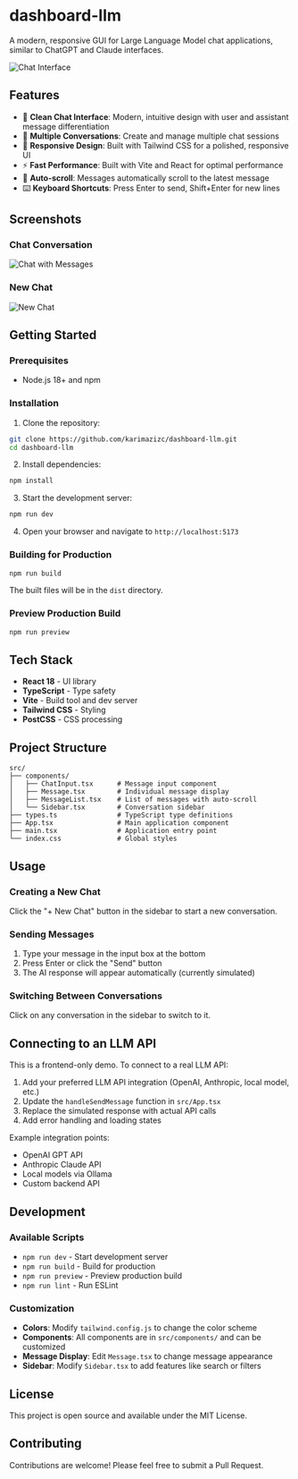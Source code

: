 # dashboard-llm

A modern, responsive GUI for Large Language Model chat applications, similar to ChatGPT and Claude interfaces.

![Chat Interface](https://github.com/user-attachments/assets/4a98fa3b-f40c-4556-91d8-e9c2277dad01)

## Features

- 💬 **Clean Chat Interface**: Modern, intuitive design with user and assistant message differentiation
- 📝 **Multiple Conversations**: Create and manage multiple chat sessions
- 🎨 **Responsive Design**: Built with Tailwind CSS for a polished, responsive UI
- ⚡ **Fast Performance**: Built with Vite and React for optimal performance
- 🔄 **Auto-scroll**: Messages automatically scroll to the latest message
- ⌨️ **Keyboard Shortcuts**: Press Enter to send, Shift+Enter for new lines

## Screenshots

### Chat Conversation
![Chat with Messages](https://github.com/user-attachments/assets/ce328a49-2589-478d-8bbb-03b1dfa53ae2)

### New Chat
![New Chat](https://github.com/user-attachments/assets/4015a7df-2cd2-49aa-922a-ddef8b5bb885)

## Getting Started

### Prerequisites

- Node.js 18+ and npm

### Installation

1. Clone the repository:
```bash
git clone https://github.com/karimazizc/dashboard-llm.git
cd dashboard-llm
```

2. Install dependencies:
```bash
npm install
```

3. Start the development server:
```bash
npm run dev
```

4. Open your browser and navigate to `http://localhost:5173`

### Building for Production

```bash
npm run build
```

The built files will be in the `dist` directory.

### Preview Production Build

```bash
npm run preview
```

## Tech Stack

- **React 18** - UI library
- **TypeScript** - Type safety
- **Vite** - Build tool and dev server
- **Tailwind CSS** - Styling
- **PostCSS** - CSS processing

## Project Structure

```
src/
├── components/
│   ├── ChatInput.tsx      # Message input component
│   ├── Message.tsx        # Individual message display
│   ├── MessageList.tsx    # List of messages with auto-scroll
│   └── Sidebar.tsx        # Conversation sidebar
├── types.ts               # TypeScript type definitions
├── App.tsx                # Main application component
├── main.tsx               # Application entry point
└── index.css              # Global styles
```

## Usage

### Creating a New Chat

Click the "+ New Chat" button in the sidebar to start a new conversation.

### Sending Messages

1. Type your message in the input box at the bottom
2. Press Enter or click the "Send" button
3. The AI response will appear automatically (currently simulated)

### Switching Between Conversations

Click on any conversation in the sidebar to switch to it.

## Connecting to an LLM API

This is a frontend-only demo. To connect to a real LLM API:

1. Add your preferred LLM API integration (OpenAI, Anthropic, local model, etc.)
2. Update the `handleSendMessage` function in `src/App.tsx`
3. Replace the simulated response with actual API calls
4. Add error handling and loading states

Example integration points:
- OpenAI GPT API
- Anthropic Claude API
- Local models via Ollama
- Custom backend API

## Development

### Available Scripts

- `npm run dev` - Start development server
- `npm run build` - Build for production
- `npm run preview` - Preview production build
- `npm run lint` - Run ESLint

### Customization

- **Colors**: Modify `tailwind.config.js` to change the color scheme
- **Components**: All components are in `src/components/` and can be customized
- **Message Display**: Edit `Message.tsx` to change message appearance
- **Sidebar**: Modify `Sidebar.tsx` to add features like search or filters

## License

This project is open source and available under the MIT License.

## Contributing

Contributions are welcome! Please feel free to submit a Pull Request.
